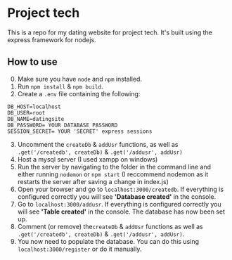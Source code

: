 # Project tech
This is a repo for my dating website for project tech.
It's built using the express framework for nodejs.

## How to use
0. Make sure you have `node` and `npm` installed.
1. Run `npm install` & `npm build`.
2. Create a `.env` file containing the following:
```
DB_HOST=localhost
DB_USER=root
DB_NAME=datingsite
DB_PASSWORD= YOUR DATABASE PASSWORD
SESSION_SECRET= YOUR 'SECRET' express sessions
```
3. Uncomment the `createDb` & `addUsr` functions, as well as `.get('/createdb', createDb)` & `.get('/addusr', addUsr)`
4. Host a mysql server (I used xampp on windows)
5. Run the server by navigating to the folder in the command line and either running `nodemon` or `npm start` (I reccommend nodemon as it restarts the server after saving a change in index.js)
5. Open your browser and go to `localhost:3000/createdb`. If everything is configured correctly you will see __'Database created'__ in the console.
6. Go to `localhost:3000/addusr`. If everything is configured correctly you will see __'Table created'__ in the console. The database has now been set up.
7. Comment (or remove) the`createDb` & `addUsr` functions as well as `.get('/createdb', createDb)` & `.get('/addusr', addUsr)`.
8. You now need to populate the database. You can do this using `localhost:3000/register` or do it manually.
